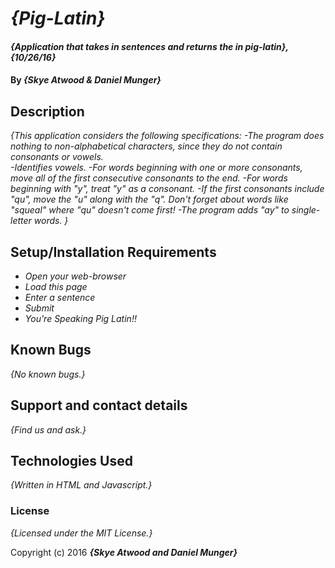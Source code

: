 # _{Pig-Latin}_

#### _{Application that takes in sentences and returns the in pig-latin}, {10/26/16}_

#### By _**{Skye Atwood & Daniel Munger}**_

## Description

_{This application considers the following specifications:
    -The program does nothing to non-alphabetical characters, since they do not contain         consonants or vowels.  
    -Identifies vowels.
    -For words beginning with one or more consonants, move all of the first consecutive          consonants to the end.
    -For words beginning with "y", treat "y" as a consonant.
    -If the first consonants include "qu", move the "u" along with the "q". Don't forget about words like "squeal" where "qu" doesn't come first!
    -The program adds "ay" to single-letter words.
  }_

## Setup/Installation Requirements

* _Open your web-browser_
* _Load this page_
* _Enter a sentence_
* _Submit_
* _You're Speaking Pig Latin!!_


## Known Bugs

_{No known bugs.}_

## Support and contact details

_{Find us and ask.}_

## Technologies Used

_{Written in HTML and Javascript.}_

### License

*{Licensed under the MIT License.}*

Copyright (c) 2016 **_{Skye Atwood and Daniel Munger}_**
